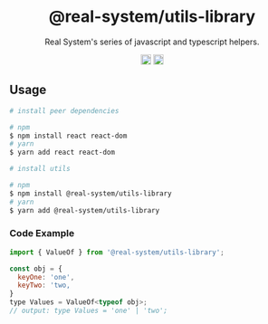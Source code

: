 <h1 align="center">@real-system/utils-library</h1>
<p align="center">Real System's series of javascript and typescript helpers.</p>
<p align="center">
<a href="https://www.npmjs.com/package/@real-system/utils-library"><img src="https://badgen.net/npm/v/@real-system/utils-library?label=&icon=npm&color=blue" alt="npm version" height="18"/></a>
<a href="https://www.npmjs.com/package/@real-system/utils-library"><img src="https://badgen.net/bundlephobia/min/@real-system/utils-library" alt="minified size" height="18"/></a>
</p>

## Usage

```bash
# install peer dependencies

# npm
$ npm install react react-dom
# yarn
$ yarn add react react-dom

# install utils

# npm
$ npm install @real-system/utils-library
# yarn
$ yarn add @real-system/utils-library
```

### Code Example

```javascript
import { ValueOf } from '@real-system/utils-library';

const obj = {
  keyOne: 'one',
  keyTwo: 'two,
}
type Values = ValueOf<typeof obj>;
// output: type Values = 'one' | 'two';
```
